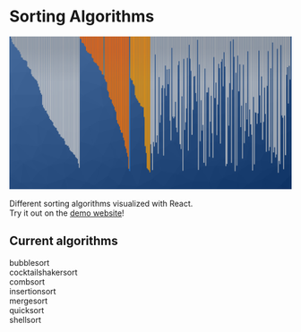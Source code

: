 # Sorting Algorithms

![Website-preview](https://raw.githubusercontent.com/nilslambertz/nilslambertz.de/e678ce5b0e866ab45f94540fe1f8b9d2f49512c7/public/sorting-algorithms.png)

Different sorting algorithms visualized with React.  
Try it out on the [demo website](https://sorting.nilslambertz.de/)!

## Current algorithms

bubblesort  
cocktailshakersort  
combsort  
insertionsort  
mergesort  
quicksort  
shellsort
